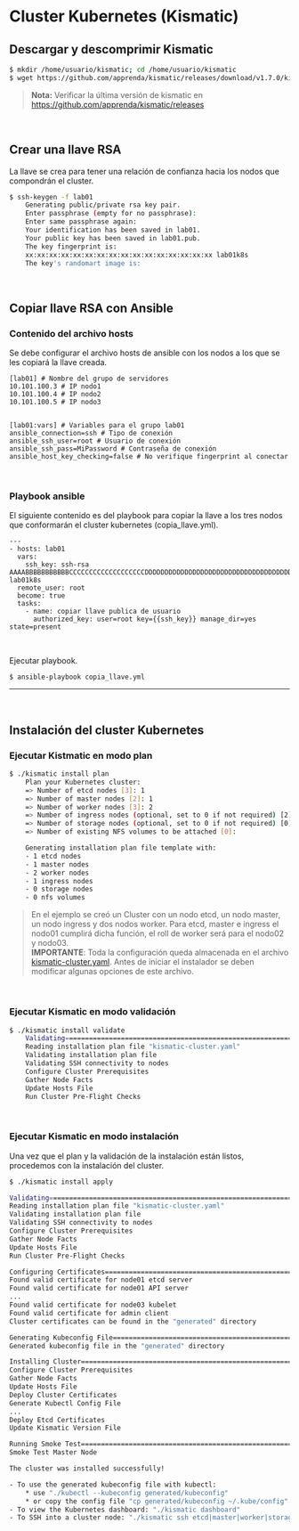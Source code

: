 # Cluster Kubernetes (Kismatic)

## Descargar y descomprimir Kismatic

```sh
$ mkdir /home/usuario/kismatic; cd /home/usuario/kismatic
$ wget https://github.com/apprenda/kismatic/releases/download/v1.7.0/kismatic-v1.7.0-linux-amd64.tar.gz -O | tar -xz
```
>**Nota:** Verificar la última versión de kismatic en https://github.com/apprenda/kismatic/releases

<br>

## Crear una llave RSA

La llave se crea para tener una relación de confianza hacia los nodos que compondrán el cluster.

```sh
$ ssh-keygen -f lab01
    Generating public/private rsa key pair.
    Enter passphrase (empty for no passphrase):
    Enter same passphrase again:
    Your identification has been saved in lab01.
    Your public key has been saved in lab01.pub.
    The key fingerprint is:
    xx:xx:xx:xx:xx:xx:xx:xx:xx:xx:xx:xx:xx:xx:xx:xx lab01k8s
    The key's randomart image is:
```

<br>

## Copiar llave RSA con Ansible

### Contenido del archivo hosts

Se debe configurar el archivo hosts de ansible con los nodos a los que se les copiará la llave creada.

```
[lab01] # Nombre del grupo de servidores
10.101.100.3 # IP nodo1
10.101.100.4 # IP nodo2
10.101.100.5 # IP nodo3


[lab01:vars] # Variables para el grupo lab01
ansible_connection=ssh # Tipo de conexión
ansible_ssh_user=root # Usuario de conexión
ansible_ssh_pass=MiPassword # Contraseña de conexión
ansible_host_key_checking=false # No verifique fingerprint al conectar
```

<br>

### Playbook ansible

El siguiente contenido es del playbook para copiar la llave a los tres nodos que conformarán el cluster kubernetes (copia_llave.yml).

```
---
- hosts: lab01
  vars:
    ssh_key: ssh-rsa AAAABBBBBBBBBBBCCCCCCCCCCCCCCCCCCCDDDDDDDDDDDDDDDDDDDDDDDDDDDDDDDDDDDDDDDDDDDDDEEEEEEEEEEEEEEEEEEEEEEEEEEFFFFFFFFFFFFFFFFFF+GGGGGGGGGGGGGGGGGGGGGGGGGGGHHHHHHHHHHHHHHHHHHHHHHHHHHHHIIIIIIIIIIIIIII+JJJJJJJJJJJJJJJJJJJJJJJJJJJJJJJJJJJJJKKKKKKKKKKKKKKKKKKKKKKKKKKKKKKKKKKKLLLLLLLLLLLLLLLLLLLLLLLLLLLLLLLMMMMMMMMMMMMMMMMMMMMMMMMMNNNNNNNNNNNOOOOOOOOOOOOOOOOOOOPPPPPPPPPPPPPPPQQQQQQ== lab01k8s
  remote_user: root
  become: true
  tasks:
    - name: copiar llave publica de usuario
      authorized_key: user=root key={{ssh_key}} manage_dir=yes state=present
```

<br>

Ejecutar playbook.

```
$ ansible-playbook copia_llave.yml
```
***
<br>

## Instalación del cluster Kubernetes

### Ejecutar Kistmatic en modo plan

```sh
$ ./kismatic install plan
    Plan your Kubernetes cluster:
    => Number of etcd nodes [3]: 1
    => Number of master nodes [2]: 1
    => Number of worker nodes [3]: 2
    => Number of ingress nodes (optional, set to 0 if not required) [2]: 1
    => Number of storage nodes (optional, set to 0 if not required) [0]:
    => Number of existing NFS volumes to be attached [0]:

    Generating installation plan file template with:
    - 1 etcd nodes
    - 1 master nodes
    - 2 worker nodes
    - 1 ingress nodes
    - 0 storage nodes
    - 0 nfs volumes
```
>En el ejemplo se creó un Cluster con un nodo etcd, un nodo master, un nodo ingress y dos nodos worker. Para etcd, master e ingress el nodo01 cumplirá dicha función, el roll de worker será para el nodo02 y nodo03.<br>
**IMPORTANTE**: Toda la configuración queda almacenada en el archivo [kismatic-cluster.yaml](/Kismatic_Cluster_yaml.md). Antes de iniciar el instalador se deben modificar algunas opciones de este archivo.

<br>

### Ejecutar Kismatic en modo validación

```sh
$ ./kismatic install validate
    Validating==========================================================================
    Reading installation plan file "kismatic-cluster.yaml"                          [OK]
    Validating installation plan file                                               [OK]
    Validating SSH connectivity to nodes                                            [OK]
    Configure Cluster Prerequisites                                                 [OK]
    Gather Node Facts                                                               [OK]
    Update Hosts File                                                               [OK]
    Run Cluster Pre-Flight Checks                                                   [OK]
```

<br>

### Ejecutar Kismatic en modo instalación

Una vez que el plan y la validación de la instalación están listos, procedemos con la instalación del cluster.

```sh
$ ./kismatic install apply

Validating==========================================================================
Reading installation plan file "kismatic-cluster.yaml"                          [OK]
Validating installation plan file                                               [OK]
Validating SSH connectivity to nodes                                            [OK]
Configure Cluster Prerequisites                                                 [OK]
Gather Node Facts                                                               [OK]
Update Hosts File                                                               [OK]
Run Cluster Pre-Flight Checks                                                   [OK]

Configuring Certificates============================================================
Found valid certificate for node01 etcd server                                  [OK]
Found valid certificate for node01 API server                                   [OK]
...
Found valid certificate for node03 kubelet                                      [OK]
Found valid certificate for admin client                                        [OK]
Cluster certificates can be found in the "generated" directory                  [OK]

Generating Kubeconfig File==========================================================
Generated kubeconfig file in the "generated" directory                          [OK]

Installing Cluster==================================================================
Configure Cluster Prerequisites                                                 [OK]
Gather Node Facts                                                               [OK]
Update Hosts File                                                               [OK]
Deploy Cluster Certificates                                                     [OK]
Generate Kubectl Config File                                                    [OK]
...
Deploy Etcd Certificates                                                        [OK]
Update Kismatic Version File                                                    [OK]

Running Smoke Test==================================================================
Smoke Test Master Node                                                          [OK]

The cluster was installed successfully!

- To use the generated kubeconfig file with kubectl:
    * use "./kubectl --kubeconfig generated/kubeconfig"
    * or copy the config file "cp generated/kubeconfig ~/.kube/config"
- To view the Kubernetes dashboard: "./kismatic dashboard"
- To SSH into a cluster node: "./kismatic ssh etcd|master|worker|storage|$node.host"
```
